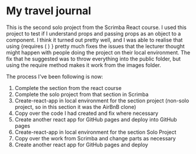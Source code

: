 # My travel journal

This is the second solo project from the Scrimba React course. I used this project to test if I understand props and passing props as an object to a component. I think it turned out pretty well, and I was able to realise that using {requires ( ) } pretty much fixes the issues that the lecturer thought might happen with people doing the project on their local environment. The fix that he suggested was to throw everything into the public folder, but using the require method makes it work from the images folder. 

The process I've been following is now:
1) Complete the section from the react course
2) Complete the solo project from that section in Scrimba
3) Create-react-app in local environment for the section project (non-solo project, so in this section it was the AirBnB clone)
4) Copy over the code I had created and fix where necessary
5) Create another react app for GitHub pages and deploy into GitHub pages
6) Create-react-app in local environment for the section Solo Project
7) Copy over the work from Scrimba and change parts as necessary
8) Create another react app for GitHub pages and deploy
